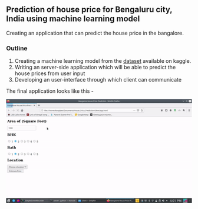 ## Prediction of house price for Bengaluru city, India using machine learning model

Creating an application that can predict the house price in the bangalore. 

### Outline

1. Creating a machine learning model from the [dataset]() available on kaggle. 
2. Writing an server-side application which will be able to predict the house prices from user input
3. Developing an user-interface through which client can communicate 

The final application looks like this - 

![](client/bengaluru_house_price_prediction.gif)
